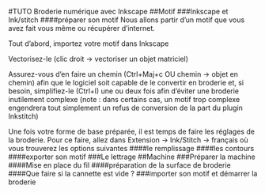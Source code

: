 #TUTO Broderie numérique avec Inkscape
##Motif
###Inkscape et Ink/stitch
####préparer son motif
Nous allons partir d’un motif que vous avez fait vous même ou récupérer d’internet.

Tout d’abord, importez votre motif dans Inkscape

Vectorisez-le (clic droit → vectoriser un objet matriciel)

Assurez-vous d’en faire un chemin (Ctrl+Maj+c OU chemin → objet en chemin) afin que le logiciel soit capable de le convertir en  broderie et, si besoin, simplifiez-le (Ctrl+l) une ou deux fois afin d’éviter une broderie inutilement complexe (note : dans certains cas, un motif trop complexe engendrera tout simplement un refus de conversion de la part du plugin Inkstitch)

Une fois votre forme de base préparée, il est temps de faire les réglages de la broderie.
Pour ce faire, allez dans Extension → Ink/Stitch → français où vous trouverez les options suivantes
####le remplissage
####les contours
####exporter son motif
###Le lettrage
##Machine
###Préparer la machine
####Mise en place du fil
####préparation de la surface de broderie
####Que faire si la cannette est vide ?
###importer son motif et démarrer la broderie
